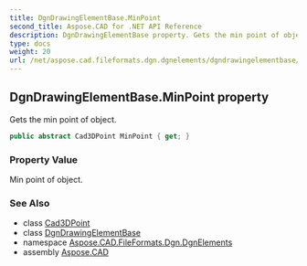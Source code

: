 ```yaml
---
title: DgnDrawingElementBase.MinPoint
second_title: Aspose.CAD for .NET API Reference
description: DgnDrawingElementBase property. Gets the min point of object
type: docs
weight: 20
url: /net/aspose.cad.fileformats.dgn.dgnelements/dgndrawingelementbase/minpoint/
---
```

## DgnDrawingElementBase.MinPoint property

Gets the min point of object.

```csharp
public abstract Cad3DPoint MinPoint { get; }
```

### Property Value

Min point of object.

### See Also

* class [Cad3DPoint](../../../aspose.cad.fileformats.cad.cadobjects/cad3dpoint/)
* class [DgnDrawingElementBase](../)
* namespace [Aspose.CAD.FileFormats.Dgn.DgnElements](../../dgndrawingelementbase/)
* assembly [Aspose.CAD](../../../)


